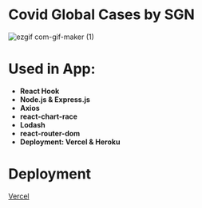 # Covid Global Cases by SGN
![ezgif com-gif-maker (1)](https://user-images.githubusercontent.com/59742129/104127465-c9bffd80-5394-11eb-8b49-7017e7aebb67.gif)

# Used in App:
 - **React Hook**
 - **Node.js & Express.js**
 - **Axios**
 - **react-chart-race**
 - **Lodash**
 - **react-router-dom**
 - **Deployment: Vercel & Heroku**
 
 # Deployment
 [Vercel](https://covid-global-cases-efv5inba2.vercel.app/#/)